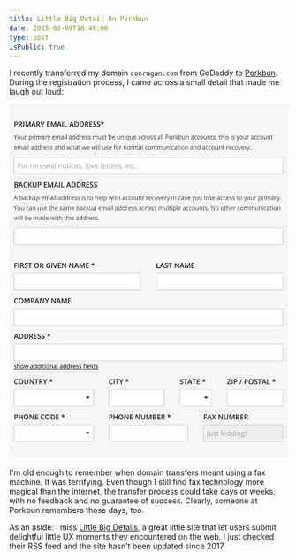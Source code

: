 ```yaml
---
title: Little Big Detail On Porkbun
date: 2025-03-09T16:49:00
type: post
isPublic: true
---
```

I recently transferred my domain `conragan.com` from GoDaddy to [Porkbun](https://porkbun.com). During the registration process, I came across a small detail that made me laugh out loud:

![Screenshot from Porkbun registration showing a joke that the user needs a fax number](porkbun.webp)

I'm old enough to remember when domain transfers meant using a fax machine. It was terrifying. Even though I still find fax technology more magical than the internet, the transfer process could take days or weeks, with no feedback and no guarantee of success. Clearly, someone at Porkbun remembers those days, too.

As an aside: I miss [Little Big Details](https://littlebigdetails.com/), a great little site that let users submit delightful little UX moments they encountered on the web. I just checked their RSS feed and the site hasn’t been updated since 2017. 
